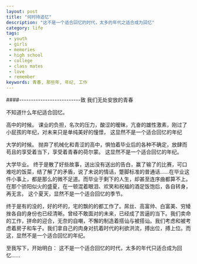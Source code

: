 ```yaml
---
layout: post
title: "何时待追忆"
description: "这不是一个适合回忆的时代，太多的年代之适合成为回忆"
category: life
tags:
 - youth
 - girls
 - memories
 - high school
 - college
 - class mates
 - love
 - remember
keywords: 青春, 那些年, 年纪, 工作
---
```

####\--------------------------致 我们无处安放的青春

不知道什么年纪适合回忆。

高中的时候。
课业的负担，名次的压力，酸涩的暧昧，亢奋的雄性激素，刚过了小屁孩的年纪，对未来只是单纯美好的憧憬，
这显然不是一个适合回忆的年纪

大学的时候。
抛弃了机械化和青涩的高中，惧怕着毕业后的各种不确定，放肆而苟且的享受着当下，享受着青春的荷尔蒙。
这显然不是一个适合回忆的年纪。

大学毕业。
终于是散了好些故事，送出没有送出的告白，赢了输了的比赛，可口难吃的饭菜，结了解了的矛盾，说了未说的情话，蹩脚标准的普通话……在毕业这件小事上，都是那么的微不足道。而毕业于剩下的人生，却甚至连序曲都算不上。在那个骄阳似火的盛夏，在一顿混着眼泪、欢笑和祝福的酒足饭饱后，各自转身，再无言。
这个夏天，显然不是一个适合回忆的季节。

终于是有的没的，好的坏的，宅的飘的的都工作了。屌丝、高富帅、白富美、穷矮挫各自的身份也已经清晰。曾经不敢面对的未来，已经成了苦逼的当下。我们卖命的工作，拼命的迎合，无奈的自嘲，不懈的制造着搭讪与被搭讪。我们考虑和被考虑着房子和车子。我们拿自己的肉身对抗着时代的利欲洪流，搏出位，搏上位。而这，显然不是一个适合回忆的年纪。

至我写下，开始明白：
这不是一个适合回忆的时代，太多的年代只适合成为回忆……